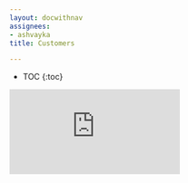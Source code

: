 ```yaml
---
layout: docwithnav
assignees:
- ashvayka
title: Customers

---
```


* TOC
{:toc}

<div id="video">  
    <div id="video_wrapper">
        <iframe src="https://www.youtube.com/embed/KMsODExqeIw" frameborder="0" allowfullscreen></iframe>
    </div>
</div>